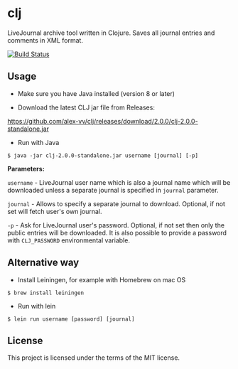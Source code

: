 # clj

LiveJournal archive tool written in Clojure.
Saves all journal entries and comments in XML format.

[![Build Status](https://travis-ci.org/alex-vv/clj.svg?branch=master)](https://travis-ci.org/alex-vv/clj)

## Usage

* Make sure you have Java installed (version 8 or later)

* Download the latest CLJ jar file from Releases:

https://github.com/alex-vv/clj/releases/download/2.0.0/clj-2.0.0-standalone.jar

* Run with Java

```
$ java -jar clj-2.0.0-standalone.jar username [journal] [-p]
```

**Parameters:**

`username` - LiveJournal user name which is also a journal name which will be downloaded unless a separate journal is specified in `journal` parameter.

`journal` - Allows to specify a separate journal to download. Optional, if not set will fetch user's own journal.

`-p` - Ask for LiveJournal user's password. Optional, if not set then only the public entries will be downloaded.  It is also possible to provide a password with `CLJ_PASSWORD` environmental variable.


## Alternative way

 * Install Leiningen, for example with Homebrew on mac OS
 ```
 $ brew install leiningen
 ```
 * Run with lein
 ```
 $ lein run username [password] [journal]
 ```

## License

This project is licensed under the terms of the MIT license.
